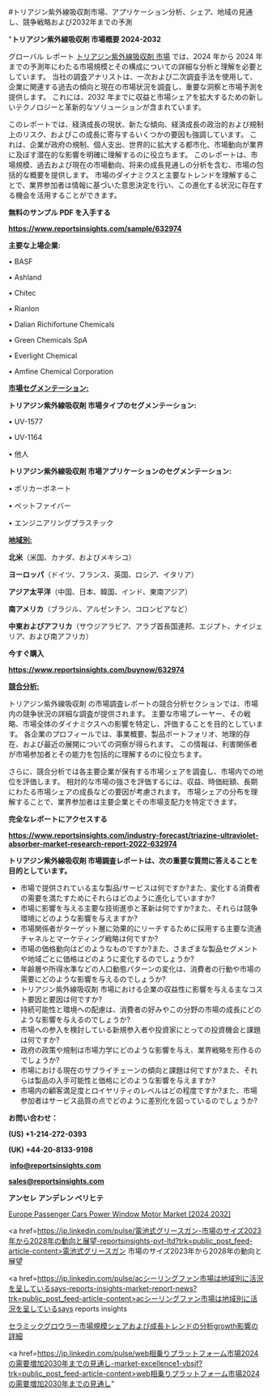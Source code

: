 #トリアジン紫外線吸収剤市場、アプリケーション分析、シェア、地域の見通し、競争戦略および2032年までの予測

"<strong>トリアジン紫外線吸収剤 市場概要 2024-2032</strong>

グローバル レポート <a href=https://www.reportsinsights.com/sample/632974>トリアジン紫外線吸収剤 市場</a> では、2024 年から 2024 年までの予測年にわたる市場規模とその構成についての詳細な分析と理解を必要としています。 当社の調査アナリストは、一次および二次調査手法を使用して、企業に関連する過去の傾向と現在の市場状況を調査し、重要な洞察と市場予測を提供します。 これには、2032 年までに収益と市場シェアを拡大​​するための新しいテクノロジーと革新的なソリューションが含まれています。

このレポートでは、経済成長の現状、新たな傾向、経済成長の政治的および規制上のリスク、およびこの成長に寄与するいくつかの要因も強調しています。 これは、企業が政府の規制、個人支出、世界的に拡大する都市化、市場動向が業界に及ぼす潜在的な影響を明確に理解するのに役立ちます。 このレポートは、市場規模、過去および現在の市場動向、将来の成長見通しの分析を含む、市場の包括的な概要を提供します。 市場のダイナミクスと主要なトレンドを理解することで、業界参加者は情報に基づいた意思決定を行い、この進化する状況に存在する機会を活用することができます。

<strong><b>無料のサンプル PDF を入手する</b></strong>

<a href=https://www.reportsinsights.com/sample/632974><strong><u>https://www.reportsinsights.com/sample/632974</u></strong></a>

<strong>主要な上場企業:</strong>

• BASF

• Ashland

• Chitec

• Rianlon

• Dalian Richifortune Chemicals

• Green Chemicals SpA

• Everlight Chemical

• Amfine Chemical Corporation

<strong><u>市場セグメンテーション</u></strong><strong><u>:</u></strong>

<strong>トリアジン紫外線吸収剤 市場タイプのセグメンテーション:</strong>

• UV-1577

• UV-1164

• 他人

<strong>トリアジン紫外線吸収剤 市場アプリケーションのセグメンテーション:</strong>

• ポリカーボネート

• ペットファイバー

• エンジニアリングプラスチック

<strong><u>地域別</u></strong><strong><u>:</u></strong>

<strong>北米</strong>（米国、カナダ、およびメキシコ）

<strong>ヨーロッパ</strong>（ドイツ、フランス、英国、ロシア、イタリア）

<strong>アジア太平洋</strong>（中国、日本、韓国、インド、東南アジア）

<strong>南アメリカ</strong>（ブラジル、アルゼンチン、コロンビアなど）

<strong>中東およびアフリカ</strong>（サウジアラビア、アラブ首長国連邦、エジプト、ナイジェリア、および南アフリカ）

<strong>今すぐ購入</strong>

<a href=https://www.reportsinsights.com/buynow/632974><strong><u>https://www.reportsinsights.com/buynow/632974</u></strong></a>

<strong><u>競合分析:</u></strong>

トリアジン紫外線吸収剤 の市場調査レポートの競合分析セクションでは、市場内の競争状況の詳細な調査が提供されます。 主要な市場プレーヤー、その戦略、市場全体のダイナミクスへの影響を特定し、評価することを目的としています。 各企業のプロフィールでは、事業概要、製品ポートフォリオ、地理的存在、および最近の展開についての洞察が得られます。 この情報は、利害関係者が市場参加者とその能力を包括的に理解するのに役立ちます。

さらに、競合分析では各主要企業が保有する市場シェアを調査し、市場内での地位を評価します。 相対的な市場の強さを評価するには、収益、時価総額、長期にわたる市場シェアの成長などの要因が考慮されます。 市場シェアの分布を理解することで、業界参加者は主要企業とその市場支配力を特定できます。

<strong>完全なレポートにアクセスする</strong>

<a href=https://www.reportsinsights.com/industry-forecast/triazine-ultraviolet-absorber-market-research-report-2022-632974><strong><u><b>https://www.reportsinsights.com/industry-forecast/triazine-ultraviolet-absorber-market-research-report-2022-632974</b></u></strong></a>

<strong><b>トリアジン紫外線吸収剤 市場調査レポートは、次の重要な質問に答えることを目的としています。</b></strong>
<ul>
  <li>市場で提供されている主な製品/サービスは何ですか?また、変化する消費者の需要を満たすためにそれらはどのように進化していますか?</li>
  <li>市場に影響を与える主要な技術進歩と革新は何ですか?また、それらは競争環境にどのような影響を与えますか?</li>
  <li>市場関係者がターゲット層に効果的にリーチするために採用する主要な流通チャネルとマーケティング戦略は何ですか?</li>
  <li>市場の価格動向はどのようなものですか?また、さまざまな製品セグメントや地域ごとに価格はどのように変化するのでしょうか?</li>
  <li>年齢層や所得水準などの人口動態パターンの変化は、消費者の行動や市場の需要にどのような影響を与えるのでしょうか?</li>
  <li>トリアジン紫外線吸収剤 市場における企業の収益性に影響を与える主なコスト要因と要因は何ですか?</li>
  <li>持続可能性と環境への配慮は、消費者の好みやこの分野の市場の成長にどのような影響を与えるのでしょうか?</li>
  <li>市場への参入を検討している新規参入者や投資家にとっての投資機会と課題は何ですか?</li>
  <li>政府の政策や規制は市場力学にどのような影響を与え、業界戦略を形作るのでしょうか?</li>
  <li>市場における現在のサプライチェーンの傾向と課題は何ですか?また、それらは製品の入手可能性と価格にどのような影響を与えますか?</li>
  <li>市場内の顧客満足度とロイヤリティのレベルはどの程度ですか?また、市場参加者はサービス品質の点でどのように差別化を図っているのでしょうか?</li>
</ul>
<strong>お問い合わせ：</strong>

<strong>(US) +1-214-272-0393</strong>

<strong>(UK) +44-20-8133-9198</strong>

<strong> </strong><a href=info@reportsinsights.com><strong><u>info@reportsinsights.com</u></strong></a>

<a href=sales@reportsinsights.com><strong><u>sales@reportsinsights.com</u></strong></a>

<strong>アンセレ アンデレン ベリヒテ</strong>

<a href=https://www.linkedin.com/pulse/europe-passenger-cars-power-window-motor-market-uon9f/>Europe Passenger Cars Power Window Motor Market [2024 2032]</a>

<a href=https://jp.linkedin.com/pulse/電池式グリースガン-市場のサイズ2023年から2028年の動向と展望-reportsinsights-pvt-ltd?trk=public_post_feed-article-content>電池式グリースガン 市場のサイズ2023年から2028年の動向と展望</a>

<a href=https://jp.linkedin.com/pulse/acシーリングファン市場は地域別に活況を呈しているsays-reports-insights-market-report-news?trk=public_post_feed-article-content>acシーリングファン市場は地域別に活況を呈しているsays reports insights</a>

<a href=https://www.linkedin.com/pulse/セラミックグロウラー市場規模シェアおよび成長トレンドの分析growth影響の詳細-reportsinsights-pvt-ltd-n1nzf/>セラミックグロウラー市場規模シェアおよび成長トレンドの分析growth影響の詳細</a>

<a href=https://jp.linkedin.com/pulse/web相乗りプラットフォーム市場2024の需要増加2030年までの見通し-market-excellence1-vbsjf?trk=public_post_feed-article-content>web相乗りプラットフォーム市場2024の需要増加2030年までの見通し</a>"
